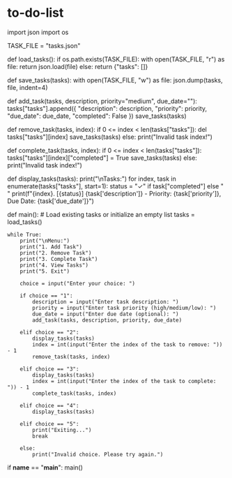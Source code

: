 # to-do-list
import json
import os

TASK_FILE = "tasks.json"

def load_tasks():
    if os.path.exists(TASK_FILE):
        with open(TASK_FILE, "r") as file:
            return json.load(file)
    else:
        return {"tasks": []}

def save_tasks(tasks):
    with open(TASK_FILE, "w") as file:
        json.dump(tasks, file, indent=4)

def add_task(tasks, description, priority="medium", due_date=""):
    tasks["tasks"].append({
        "description": description,
        "priority": priority,
        "due_date": due_date,
        "completed": False
    })
    save_tasks(tasks)

def remove_task(tasks, index):
    if 0 <= index < len(tasks["tasks"]):
        del tasks["tasks"][index]
        save_tasks(tasks)
    else:
        print("Invalid task index!")

def complete_task(tasks, index):
    if 0 <= index < len(tasks["tasks"]):
        tasks["tasks"][index]["completed"] = True
        save_tasks(tasks)
    else:
        print("Invalid task index!")

def display_tasks(tasks):
    print("\nTasks:")
    for index, task in enumerate(tasks["tasks"], start=1):
        status = "✓" if task["completed"] else " "
        print(f"{index}. [{status}] {task['description']} - Priority: {task['priority']}, Due Date: {task['due_date']}")

def main():
    # Load existing tasks or initialize an empty list
    tasks = load_tasks()

    while True:
        print("\nMenu:")
        print("1. Add Task")
        print("2. Remove Task")
        print("3. Complete Task")
        print("4. View Tasks")
        print("5. Exit")

        choice = input("Enter your choice: ")

        if choice == "1":
            description = input("Enter task description: ")
            priority = input("Enter task priority (high/medium/low): ")
            due_date = input("Enter due date (optional): ")
            add_task(tasks, description, priority, due_date)

        elif choice == "2":
            display_tasks(tasks)
            index = int(input("Enter the index of the task to remove: ")) - 1
            remove_task(tasks, index)

        elif choice == "3":
            display_tasks(tasks)
            index = int(input("Enter the index of the task to complete: ")) - 1
            complete_task(tasks, index)

        elif choice == "4":
            display_tasks(tasks)

        elif choice == "5":
            print("Exiting...")
            break

        else:
            print("Invalid choice. Please try again.")

if __name__ == "__main__":
    main()
